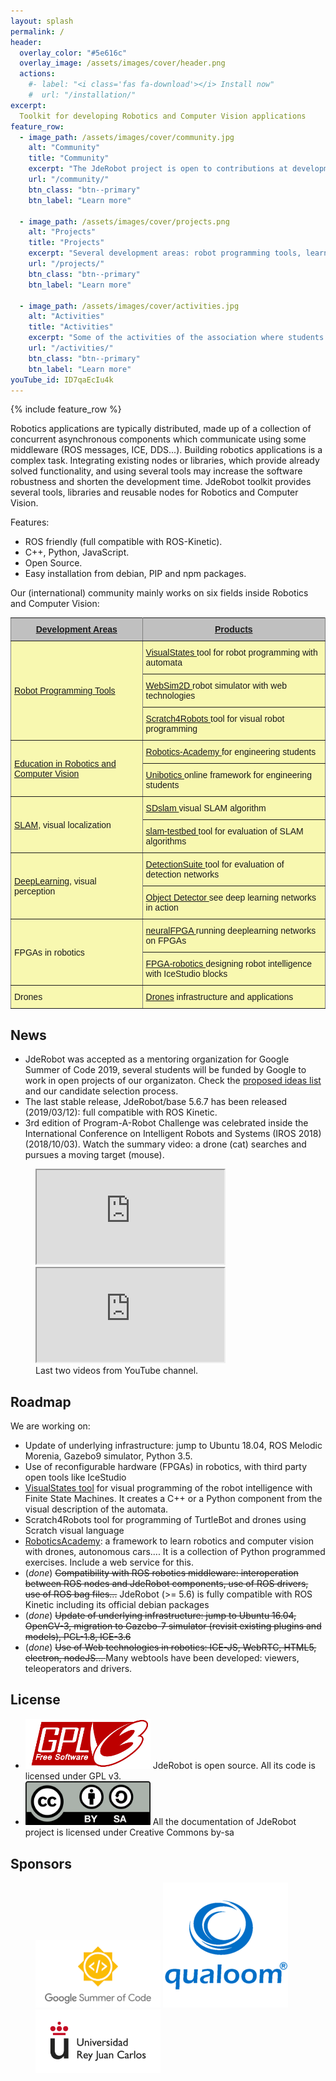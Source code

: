 ```yaml
---
layout: splash
permalink: /
header:
  overlay_color: "#5e616c"
  overlay_image: /assets/images/cover/header.png
  actions:
    #- label: "<i class='fas fa-download'></i> Install now"
    #  url: "/installation/"
excerpt: 
  Toolkit for developing Robotics and Computer Vision applications
feature_row:
  - image_path: /assets/images/cover/community.jpg
    alt: "Community"
    title: "Community"
    excerpt: "The JdeRobot project is open to contributions at development, documentation, testing, integration and research."
    url: "/community/"
    btn_class: "btn--primary"
    btn_label: "Learn more"

  - image_path: /assets/images/cover/projects.png
    alt: "Projects"
    title: "Projects"
    excerpt: "Several development areas: robot programming tools, learning robotics, drones, SLAM algorithms, DeepLearning. All of them are open for collaboration."
    url: "/projects/"
    btn_class: "btn--primary"
    btn_label: "Learn more"

  - image_path: /assets/images/cover/activities.jpg
    alt: "Activities"
    title: "Activities"
    excerpt: "Some of the activities of the association where students from different areas come together to put together a common project."
    url: "/activities/"
    btn_class: "btn--primary"
    btn_label: "Learn more"   
youTube_id: ID7qaEcIu4k
---
```


{% include feature_row %}

Robotics applications are typically distributed, made up of a collection of concurrent asynchronous components which communicate using some middleware (ROS messages, ICE, DDS...). Building robotics applications is a complex task. Integrating existing nodes or libraries, which provide already solved functionality, and using several tools may increase the software robustness and shorten the development time. JdeRobot toolkit provides several tools, libraries and reusable nodes for Robotics and Computer Vision.

Features:
* ROS friendly (full compatible with ROS-Kinetic).
* C++, Python, JavaScript.
* Open Source.
* Easy installation from debian, PIP and npm packages.


Our (international) community mainly works on six fields inside Robotics and Computer Vision:

<center>

<style type="text/css">
.tg  {border-collapse:collapse;border-spacing:0;}
.tg td{font-family:Arial, sans-serif;font-size:14px;padding:10px 5px;border-style:solid;border-width:1px;overflow:hidden;word-break:normal;border-color:black;}
.tg th{font-family:Arial, sans-serif;font-size:14px;font-weight:normal;padding:10px 5px;border-style:solid;border-width:1px;overflow:hidden;word-break:normal;border-color:black;}
.tg .tg-lboi{border-color:inherit;text-align:left;vertical-align:middle;background-color:#f8f8b0}
.tg .tg-kmbl{font-weight:bold;background-color:#c0c0c0;color:#000000;border-color:inherit;text-align:center;vertical-align:middle}
.tg .tg-0pky{border-color:inherit;text-align:left;vertical-align:top;background-color:#f8f8b0}
</style>
<table class="tg">
  <tr>
    <th class="tg-kmbl"><a href="http://jderobot.org/Projects#Robot_Programming_Tools">Development Areas</a></th>
    <th class="tg-kmbl"><a href="http://jderobot.org/Projects#Robot_Programming_Tools">Products</a></th>
  </tr>
  <tr>
    <td class="tg-lboi" rowspan="3"><a href="http://jderobot.org/Projects#Robot_Programming_Tools">Robot Programming Tools</a></td>
    <td class="tg-lboi"><a href="https://github.com/JdeRobot/VisualStates">VisualStates </a>tool for robot programming with automata</td>
  </tr>
  <tr>
    <td class="tg-0pky"><a href="https://github.com/JdeRobot/WebSim2D">WebSim2D </a>robot simulator with web technologies</td>
  </tr>
  <tr>
    <td class="tg-0pky"><a href="https://github.com/JdeRobot/Scratch4Robots">Scratch4Robots </a>tool for visual robot programming</td>
  </tr>
  <tr>
    <td class="tg-lboi" rowspan="2"><a href="http://jderobot.org/Projects#Academy">Education in Robotics and Computer Vision</a></td>
    <td class="tg-0pky"><a href="http://jderobot.org/Robotics-Academy">Robotics-Academy </a>for engineering students</td>
  </tr>
  <tr>
    <td class="tg-0pky"><a href="https://unibotics.org/">Unibotics </a>online framework for engineering students</td>
  </tr>
  <tr>
    <td class="tg-lboi" rowspan="2"><a href="https://jderobot.org/Projects#SLAM">SLAM</a>, visual localization</td>
    <td class="tg-0pky"><a href="https://github.com/JdeRobot/SDslam">SDslam </a>visual SLAM algorithm</td>
  </tr>
  <tr>
    <td class="tg-0pky"><a href="https://github.com/JdeRobot/slam-TestBed">slam-testbed </a>tool for evaluation of SLAM algorithms<br></td>
  </tr>
  <tr>
    <td class="tg-lboi" rowspan="2"><a href="https://jderobot.org/Projects#DeepLearning">DeepLearning</a>, visual perception</td>
    <td class="tg-0pky"><a href="https://github.com/JdeRobot/dl-DetectionSuite">DetectionSuite </a>tool for evaluation of detection networks</td>
  </tr>
  <tr>
    <td class="tg-0pky"><a href="https://github.com/JdeRobot/dl-objectdetector">Object Detector </a>see deep learning networks in action</td>
  </tr>
  <tr>
    <td class="tg-lboi" rowspan="2">FPGAs in robotics</td>
    <td class="tg-0pky"><a href="https://github.com/JdeRobot/neuralFPGA">neuralFPGA </a>running deeplearning networks on FPGAs</td>
  </tr>
  <tr>
    <td class="tg-0pky"><a href="https://github.com/JdeRobot/FPGA-robotics">FPGA-robotics </a>designing robot intelligence with IceStudio blocks</td>
  </tr>
  <tr>
    <td class="tg-lboi" rowspan="2">Drones</td>
    <td class="tg-0pky"><a href="https://wiki.jderobot.org/Drones">Drones</a> infrastructure and applications</td>
  </tr>
</table>

</center>


## News

* JdeRobot was accepted as a mentoring organization for Google Summer of Code 2019, several students will be funded by Google to work in open projects of our organizaton. Check the [proposed ideas list](https://jderobot.github.io/activities/gsoc/2019) and our candidate selection process.
* The last stable release, JdeRobot/base 5.6.7 has been released (2019/03/12): full compatible with ROS Kinetic.
* 3rd edition of Program-A-Robot Challenge was celebrated inside the International Conference on Intelligent Robots and Systems (IROS 2018) (2018/10/03). Watch the summary video: a drone (cat) searches and pursues a moving target (mouse).

<figure class="half">
    <a href="/assets/images/cover/projects.png"><iframe src="https://www.youtube.com/embed/gDP9nWCL0Vg"></iframe></a>
    <a href="/assets/images/cover/activities.jpg"><iframe src="https://www.youtube.com/embed/jyvfMFERDig"></iframe></a>
    <figcaption>Last two videos from YouTube channel.</figcaption>
</figure>

## Roadmap

We are working on:

* Update of underlying infrastructure: jump to Ubuntu 18.04, ROS Melodic Morenia, Gazebo9 simulator, Python 3.5.
* Use of reconfigurable hardware (FPGAs) in robotics, with third party open tools like IceStudio
* [VisualStates tool](https://jderobot.github.io/VisualStates) for visual programming of the robot intelligence with Finite State Machines. It creates a C++ or a Python component from the visual description of the automata.
* Scratch4Robots tool for programming of TurtleBot and drones using Scratch visual language
* [RoboticsAcademy](https://jderobot.github.io/RoboticsAcademy): a framework to learn robotics and computer vision with drones, autonomous cars.... It is a collection of Python programmed exercises. Include a web service for this.
* (*done*) <del>Compatibility with ROS robotics middleware: interoperation between ROS nodes and JdeRobot components, use of ROS drivers, use of ROS bag files...</del> JdeRobot (>= 5.6) is fully compatible with ROS Kinetic including its official debian packages
* (*done*) <del>Update of underlying infrastructure: jump to Ubuntu 16.04, OpenCV-3, migration to Gazebo-7 simulator (revisit existing plugins and models), PCL-1.8, ICE-3.6</del>
* (*done*) <del>Use of Web technologies in robotics: ICE-JS, WebRTC, HTML5, electron, nodeJS... </del> Many webtools have been developed: viewers, teleoperators and drivers.


## License

* <img src="/assets/images/cover/GPLv3.png" style="width:200px;"> JdeRobot is open source. All its code is licensed under GPL v3.
* <img src="/assets/images/cover/CC_BY-SA_3.0.png" style="width:200px;"> All the documentation of JdeRobot project is licensed under Creative Commons by-sa 

## Sponsors

<figure class="third">
    <a href="https://summerofcode.withgoogle.com" target="_blank"><img src="/assets/images/cover/GSoC.png" style="width:200px;"></a>
    <a href="http://www.qualoom.es" target="_blank"><img src="/assets/images/cover/logo_qualoom.png" style="width:200px;"></a>
    <a href="https://urjc.es" target="_blank"><img src="/assets/images/cover/logoURJC.jpg" style="width:200px;"></a>
</figure>
